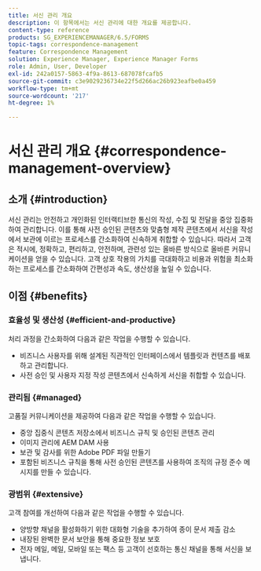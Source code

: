 ```yaml
---
title: 서신 관리 개요
description: 이 항목에서는 서신 관리에 대한 개요를 제공합니다.
content-type: reference
products: SG_EXPERIENCEMANAGER/6.5/FORMS
topic-tags: correspondence-management
feature: Correspondence Management
solution: Experience Manager, Experience Manager Forms
role: Admin, User, Developer
exl-id: 242a0157-5863-4f9a-8613-687078fcafb5
source-git-commit: c3e9029236734e22f5d266ac26b923eafbe0a459
workflow-type: tm+mt
source-wordcount: '217'
ht-degree: 1%

---
```


# 서신 관리 개요 {#correspondence-management-overview}

## 소개 {#introduction}

서신 관리는 안전하고 개인화된 인터랙티브한 통신의 작성, 수집 및 전달을 중앙 집중화하여 관리합니다. 이를 통해 사전 승인된 콘텐츠와 맞춤형 제작 콘텐츠에서 서신을 작성에서 보관에 이르는 프로세스를 간소화하여 신속하게 취합할 수 있습니다. 따라서 고객은 적시에, 정확하고, 편리하고, 안전하며, 관련성 있는 올바른 방식으로 올바른 커뮤니케이션을 얻을 수 있습니다. 고객 상호 작용의 가치를 극대화하고 비용과 위험을 최소화하는 프로세스를 간소화하여 간편성과 속도, 생산성을 높일 수 있습니다.

## 이점 {#benefits}

### 효율성 및 생산성 {#efficient-and-productive}

처리 과정을 간소화하여 다음과 같은 작업을 수행할 수 있습니다.

* 비즈니스 사용자를 위해 설계된 직관적인 인터페이스에서 템플릿과 컨텐츠를 배포하고 관리합니다.
* 사전 승인 및 사용자 지정 작성 콘텐츠에서 신속하게 서신을 취합할 수 있습니다.

### 관리됨 {#managed}

고품질 커뮤니케이션을 제공하여 다음과 같은 작업을 수행할 수 있습니다.

* 중앙 집중식 콘텐츠 저장소에서 비즈니스 규칙 및 승인된 콘텐츠 관리
* 이미지 관리에 AEM DAM 사용
* 보관 및 감사를 위한 Adobe PDF 파일 만들기
* 포함된 비즈니스 규칙을 통해 사전 승인된 콘텐츠를 사용하여 조직의 규정 준수 메시지를 만들 수 있습니다.

### 광범위 {#extensive}

고객 참여를 개선하여 다음과 같은 작업을 수행할 수 있습니다.

* 양방향 채널을 활성화하기 위한 대화형 기술을 추가하여 종이 문서 제출 감소
* 내장된 완벽한 문서 보안을 통해 중요한 정보 보호
* 전자 메일, 메일, 모바일 또는 팩스 등 고객이 선호하는 통신 채널을 통해 서신을 보냅니다.

